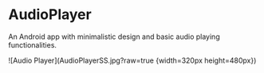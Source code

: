 # AudioPlayer
An Android app with minimalistic design and basic audio playing functionalities.

![Audio Player](AudioPlayerSS.jpg?raw=true {width=320px height=480px})

